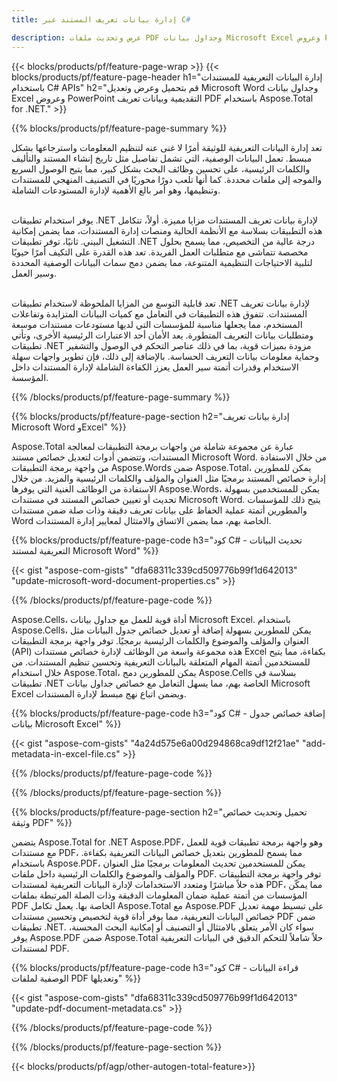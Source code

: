 ```yaml
---
title: إدارة بيانات تعريف المستند عبر C# 

description: عرض وتحديث ملفات PDF وجداول بيانات Microsoft Excel وعروض PowerPoint التقديمية وبيانات تعريف مستندات Word عبر تطبيق C# الخاص بك.
---
```


{{< blocks/products/pf/feature-page-wrap >}}
{{< blocks/products/pf/feature-page-header h1="إدارة البيانات التعريفية للمستندات باستخدام C# APIs" h2="قم بتحميل وعرض وتعديل Microsoft Word وجداول بيانات Excel وعروض PowerPoint التقديمية وبيانات تعريف PDF باستخدام Aspose.Total for .NET." >}}

{{% blocks/products/pf/feature-page-summary %}}

تعد إدارة البيانات التعريفية للوثيقة أمرًا لا غنى عنه لتنظيم المعلومات واسترجاعها بشكل مبسط. تعمل البيانات الوصفية، التي تشمل تفاصيل مثل تاريخ إنشاء المستند والتأليف والكلمات الرئيسية، على تحسين وظائف البحث بشكل كبير، مما يتيح الوصول السريع والموجه إلى ملفات محددة. كما أنها تلعب دورًا محوريًا في التصنيف المنهجي للمستندات وتنظيمها، وهو أمر بالغ الأهمية لإدارة المستودعات الشاملة. <br /><br />

يوفر استخدام تطبيقات .NET لإدارة بيانات تعريف المستندات مزايا مميزة. أولاً، تتكامل هذه التطبيقات بسلاسة مع الأنظمة الحالية ومنصات إدارة المستندات، مما يضمن إمكانية التشغيل البيني. ثانيًا، توفر تطبيقات .NET درجة عالية من التخصيص، مما يسمح بحلول مخصصة تتماشى مع متطلبات العمل الفريدة. تعد هذه القدرة على التكيف أمرًا حيويًا لتلبية الاحتياجات التنظيمية المتنوعة، مما يضمن دمج سمات البيانات الوصفية المحددة وسير العمل.<br /><br />

تعد قابلية التوسع من المزايا الملحوظة لاستخدام تطبيقات .NET لإدارة بيانات تعريف المستندات. تتفوق هذه التطبيقات في التعامل مع كميات البيانات المتزايدة وتفاعلات المستخدم، مما يجعلها مناسبة للمؤسسات التي لديها مستودعات مستندات موسعة ومتطلبات بيانات التعريف المتطورة. يعد الأمان أحد الاعتبارات الرئيسية الأخرى، وتأتي تطبيقات .NET مزودة بميزات قوية، بما في ذلك عناصر التحكم في الوصول والتشفير وحماية معلومات بيانات التعريف الحساسة. بالإضافة إلى ذلك، فإن تطوير واجهات سهلة الاستخدام وقدرات أتمتة سير العمل يعزز الكفاءة الشاملة لإدارة المستندات داخل المؤسسة.

{{% /blocks/products/pf/feature-page-summary  %}}


{{% blocks/products/pf/feature-page-section  h2="إدارة بيانات تعريف Microsoft Word وExcel" %}}

Aspose.Total عبارة عن مجموعة شاملة من واجهات برمجة التطبيقات لمعالجة المستندات، وتتضمن أدوات لتعديل خصائص مستند Microsoft Word. من خلال الاستفادة من واجهة برمجة التطبيقات Aspose.Words ضمن Aspose.Total، يمكن للمطورين إدارة خصائص المستند برمجيًا مثل العنوان والمؤلف والكلمات الرئيسية والمزيد. من خلال الاستفادة من الوظائف الغنية التي يوفرها Aspose.Words، يمكن للمستخدمين بسهولة تحديث أو تعيين خصائص المستند في مستندات Microsoft Word. يتيح ذلك للمؤسسات والمطورين أتمتة عملية الحفاظ على بيانات تعريف دقيقة وذات صلة ضمن مستندات Word الخاصة بهم، مما يضمن الاتساق والامتثال لمعايير إدارة المستندات. 

{{% blocks/products/pf/feature-page-code h3="كود C# - تحديث البيانات التعريفية لمستند Microsoft Word" %}}

{{< gist "aspose-com-gists" "dfa68311c339cd509776b99f1d642013" "update-microsoft-word-document-properties.cs" >}}

{{% /blocks/products/pf/feature-page-code  %}}

Aspose.Cells، أداة قوية للعمل مع جداول بيانات Microsoft Excel. باستخدام Aspose.Cells، يمكن للمطورين بسهولة إضافة أو تعديل خصائص جدول البيانات مثل العنوان والمؤلف والموضوع والكلمات الرئيسية برمجيًا. توفر واجهة برمجة التطبيقات (API) هذه مجموعة واسعة من الوظائف لإدارة خصائص مستندات Excel بكفاءة، مما يتيح للمستخدمين أتمتة المهام المتعلقة بالبيانات التعريفية وتحسين تنظيم المستندات. من خلال استخدام Aspose.Total، يمكن للمطورين دمج Aspose.Cells بسلاسة في تطبيقات .NET الخاصة بهم، مما يسهل التعامل مع خصائص جداول بيانات Microsoft Excel ويضمن اتباع نهج مبسط لإدارة المستندات. 

{{% blocks/products/pf/feature-page-code h3="كود C# - إضافة خصائص جدول بيانات Microsoft Excel" %}}

{{< gist "aspose-com-gists" "4a24d575e6a00d294868ca9df12f21ae" "add-metadata-in-excel-file.cs" >}}

{{% /blocks/products/pf/feature-page-code  %}}

{{% /blocks/products/pf/feature-page-section %}}


{{% blocks/products/pf/feature-page-section  h2="تحميل وتحديث خصائص وثيقة PDF" %}}

يتضمن Aspose.Total for .NET Aspose.PDF، وهو واجهة برمجة تطبيقات قوية للعمل مع مستندات PDF، مما يسمح للمطورين بتعديل خصائص البيانات التعريفية بكفاءة. باستخدام Aspose.PDF، يمكن للمستخدمين تحديث المعلومات برمجيًا مثل العنوان والمؤلف والموضوع والكلمات الرئيسية داخل ملفات PDF. توفر واجهة برمجة التطبيقات هذه حلاً مباشرًا ومتعدد الاستخدامات لإدارة البيانات التعريفية لمستندات PDF، مما يمكّن المؤسسات من أتمتة عملية ضمان المعلومات الدقيقة وذات الصلة المرتبطة بملفات PDF الخاصة بها. يعمل تكامل Aspose.Total مع Aspose.PDF على تبسيط مهمة تعديل خصائص البيانات التعريفية، مما يوفر أداة قوية لتخصيص وتحسين مستندات PDF ضمن تطبيقات .NET. سواء كان الأمر يتعلق بالامتثال أو التصنيف أو إمكانية البحث المحسنة، يوفر Aspose.PDF ضمن Aspose.Total حلاً شاملاً للتحكم الدقيق في البيانات التعريفية لمستندات PDF.

{{% blocks/products/pf/feature-page-code h3="كود C# - قراءة البيانات الوصفية لملفات PDF وتعديلها" %}}

{{< gist "aspose-com-gists" "dfa68311c339cd509776b99f1d642013" "update-pdf-document-metadata.cs" >}}

{{% /blocks/products/pf/feature-page-code  %}}

{{% /blocks/products/pf/feature-page-section %}}

{{< blocks/products/pf/agp/other-autogen-total-feature>}}